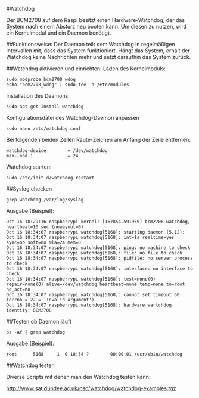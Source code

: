 #Watchdog

Der BCM2708 auf dem Raspi besitzt einen Hardware-Watchdog, der das System nach einem Absturz neu booten kann.
Um diesen zu nutzen, wird ein Kernelmodul und ein Daemon benötigt.

##Funktionsweise:
Der Daemon teilt dem Watchdog in regelmäßigen Intervallen mit, dass das System funktioniert.
Hängt das System, erhält der Watchdog keine Nachrichten mehr und setzt daraufhin das System zurück.

##Watchdog aktivieren und einrichten:
Laden des Kernelmoduls:

    sudo modprobe bcm2708_wdog
    echo "bcm2708_wdog" | sudo tee -a /etc/modules
    
 Installation des Deamons:
 
    sudo apt-get install watchdog
    
Konfigurationsdatei des Watchdog-Daemon anpassen

    sudo nano /etc/watchdog.conf
    
Bei folgenden beiden Zeilen Raute-Zeichen am Anfang der Zeile entfernen:

    watchdog-device        = /dev/watchdog
    max-load-1             = 24

Watchdog starten:

    sudo /etc/init.d/watchdog restart
    
##Syslog checken

    grep watchdog /var/log/syslog
    
Ausgabe (Beispiel):

    Oct 16 18:29:16 raspberrypi kernel: [167854.591959] bcm2708 watchdog, heartbeat=10 sec (nowayout=0)
    Oct 16 18:34:07 raspberrypi watchdog[5168]: starting daemon (5.12):
    Oct 16 18:34:07 raspberrypi watchdog[5168]: int=1s realtime=yes sync=no soft=no mla=24 mem=0
    Oct 16 18:34:07 raspberrypi watchdog[5168]: ping: no machine to check
    Oct 16 18:34:07 raspberrypi watchdog[5168]: file: no file to check
    Oct 16 18:34:07 raspberrypi watchdog[5168]: pidfile: no server process to check
    Oct 16 18:34:07 raspberrypi watchdog[5168]: interface: no interface to check
    Oct 16 18:34:07 raspberrypi watchdog[5168]: test=none(0) repair=none(0) alive=/dev/watchdog heartbeat=none temp=none to=root no_act=no
    Oct 16 18:34:07 raspberrypi watchdog[5168]: cannot set timeout 60 (errno = 22 = 'Invalid argument')
    Oct 16 18:34:07 raspberrypi watchdog[5168]: hardware wartchdog identity: BCM2708


##Testen ob Daemon läuft

    ps -Af | grep watchdog
    
Ausgabe (Beispiel):

    root      5168     1  0 18:34 ?        00:00:01 /usr/sbin/watchdog
    
##Watchdog testen

Diverse Scripts mit denen man den Watchdog testen kann:
    
http://www.sat.dundee.ac.uk/psc/watchdog/watchdog-examples.tgz
